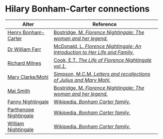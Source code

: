 # Hilary Bonham-Carter connections
| Alter  | Reference|
| ------------- |------------- |
| [Henry Bonham-Carter](https://github.com/altealo/HenryBonhamCarter/blob/master/README.md)  |[Bostridge, M. *Florence Nightingale: The woman and her legend.*](https://books.google.co.uk/books?id=OsCiBgAAQBAJ&lpg=PR334&pg=PP1#v=onepage&q&f=false)|
| [Dr William Farr](https://github.com/altealo/WilliamFarr/blob/master/README.md)  |[McDonald, L. *Florence Nightingale: An Introduction to Her Life and Family.*](https://books.google.co.uk/books?id=2dJ0CwAAQBAJ)|
| [Richard Milnes](https://github.com/altealo/RichardMilnes/blob/master/README.md)  |[Cook, E.T. *The Life of Florence Nightingale vol.1.*](http://www.gutenberg.org/files/40057/40057-h/40057-h.htm)|
| [Mary Clarke/Mohl](https://github.com/altealo/MaryClarke/blob/master/README.md)  |[Simpson, M.C.M. *Letters and recollections of Julius and Mary Mohl.*](https://archive.org/details/lettersrecollect00simpiala/page/n8/mode/2up)|
| [Mai Smith](https://github.com/altealo/MaiSmith/blob/master/README.md)   |[Bostridge, M. *Florence Nightingale: The woman and her legend.*](https://books.google.co.uk/books?id=OsCiBgAAQBAJ&lpg=PR334&pg=PP1#v=onepage&q&f=false)|
| [Fanny Nightingale](https://github.com/altealo/FannyNightingale/blob/master/README.md)  |[Wikipedia. *Bonham Carter family.*](https://en.wikipedia.org/wiki/Bonham_Carter_family)|
| [Parthenope Nightingale](https://github.com/altealo/ParthenopeNightingale/blob/master/README.md)  |[Wikipedia. *Bonham Carter family.*](https://en.wikipedia.org/wiki/Bonham_Carter_family)|
| [William Nightingale](https://github.com/altealo/WilliamNightingale/blob/master/README.md)  |[Wikipedia. *Bonham Carter family.*](https://en.wikipedia.org/wiki/Bonham_Carter_family)|

